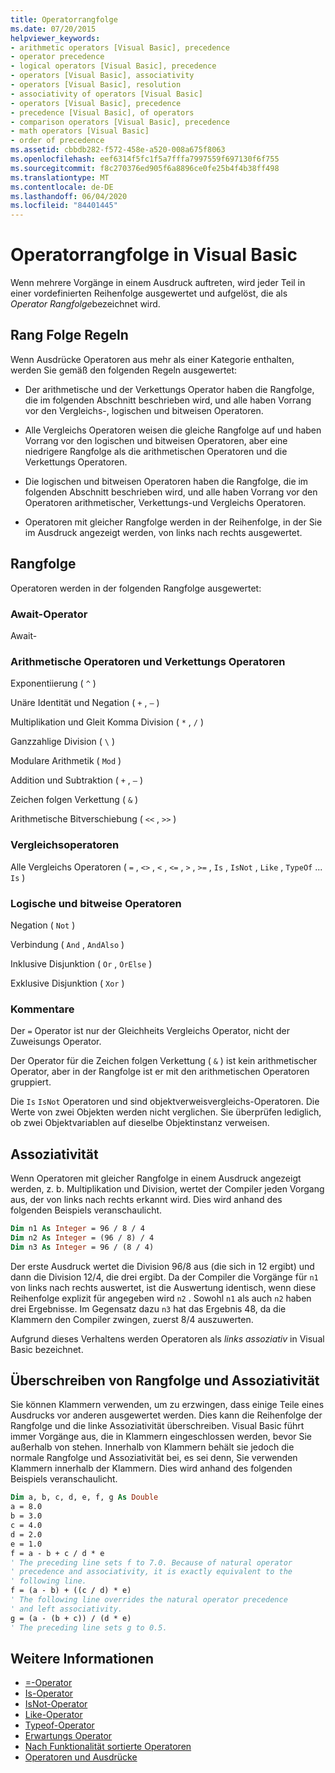 ```yaml
---
title: Operatorrangfolge
ms.date: 07/20/2015
helpviewer_keywords:
- arithmetic operators [Visual Basic], precedence
- operator precedence
- logical operators [Visual Basic], precedence
- operators [Visual Basic], associativity
- operators [Visual Basic], resolution
- associativity of operators [Visual Basic]
- operators [Visual Basic], precedence
- precedence [Visual Basic], of operators
- comparison operators [Visual Basic], precedence
- math operators [Visual Basic]
- order of precedence
ms.assetid: cbbdb282-f572-458e-a520-008a675f8063
ms.openlocfilehash: eef6314f5fc1f5a7fffa7997559f697130f6f755
ms.sourcegitcommit: f8c270376ed905f6a8896ce0fe25b4f4b38ff498
ms.translationtype: MT
ms.contentlocale: de-DE
ms.lasthandoff: 06/04/2020
ms.locfileid: "84401445"
---
```

# <a name="operator-precedence-in-visual-basic"></a>Operatorrangfolge in Visual Basic
Wenn mehrere Vorgänge in einem Ausdruck auftreten, wird jeder Teil in einer vordefinierten Reihenfolge ausgewertet und aufgelöst, die als *Operator Rangfolge*bezeichnet wird.

## <a name="precedence-rules"></a>Rang Folge Regeln
 Wenn Ausdrücke Operatoren aus mehr als einer Kategorie enthalten, werden Sie gemäß den folgenden Regeln ausgewertet:

- Der arithmetische und der Verkettungs Operator haben die Rangfolge, die im folgenden Abschnitt beschrieben wird, und alle haben Vorrang vor den Vergleichs-, logischen und bitweisen Operatoren.

- Alle Vergleichs Operatoren weisen die gleiche Rangfolge auf und haben Vorrang vor den logischen und bitweisen Operatoren, aber eine niedrigere Rangfolge als die arithmetischen Operatoren und die Verkettungs Operatoren.

- Die logischen und bitweisen Operatoren haben die Rangfolge, die im folgenden Abschnitt beschrieben wird, und alle haben Vorrang vor den Operatoren arithmetischer, Verkettungs-und Vergleichs Operatoren.

- Operatoren mit gleicher Rangfolge werden in der Reihenfolge, in der Sie im Ausdruck angezeigt werden, von links nach rechts ausgewertet.

## <a name="precedence-order"></a>Rangfolge
 Operatoren werden in der folgenden Rangfolge ausgewertet:

### <a name="await-operator"></a>Await-Operator
 Await-

### <a name="arithmetic-and-concatenation-operators"></a>Arithmetische Operatoren und Verkettungs Operatoren
 Exponentiierung ( `^` )

 Unäre Identität und Negation ( `+` , `–` )

 Multiplikation und Gleit Komma Division ( `*` , `/` )

 Ganzzahlige Division ( `\` )

 Modulare Arithmetik ( `Mod` )

 Addition und Subtraktion ( `+` , `–` )

 Zeichen folgen Verkettung ( `&` )

 Arithmetische Bitverschiebung ( `<<` , `>>` )

### <a name="comparison-operators"></a>Vergleichsoperatoren
 Alle Vergleichs Operatoren ( `=` , `<>` , `<` , `<=` , `>` , `>=` , `Is` , `IsNot` , `Like` , `TypeOf` ... `Is` )

### <a name="logical-and-bitwise-operators"></a>Logische und bitweise Operatoren
 Negation ( `Not` )

 Verbindung ( `And` , `AndAlso` )

 Inklusive Disjunktion ( `Or` , `OrElse` )

 Exklusive Disjunktion ( `Xor` )

### <a name="comments"></a>Kommentare
 Der `=` Operator ist nur der Gleichheits Vergleichs Operator, nicht der Zuweisungs Operator.

 Der Operator für die Zeichen folgen Verkettung ( `&` ) ist kein arithmetischer Operator, aber in der Rangfolge ist er mit den arithmetischen Operatoren gruppiert.

 Die `Is` `IsNot` Operatoren und sind objektverweisvergleichs-Operatoren. Die Werte von zwei Objekten werden nicht verglichen. Sie überprüfen lediglich, ob zwei Objektvariablen auf dieselbe Objektinstanz verweisen.

## <a name="associativity"></a>Assoziativität
 Wenn Operatoren mit gleicher Rangfolge in einem Ausdruck angezeigt werden, z. b. Multiplikation und Division, wertet der Compiler jeden Vorgang aus, der von links nach rechts erkannt wird. Dies wird anhand des folgenden Beispiels veranschaulicht.

```vb
Dim n1 As Integer = 96 / 8 / 4
Dim n2 As Integer = (96 / 8) / 4
Dim n3 As Integer = 96 / (8 / 4)
```

 Der erste Ausdruck wertet die Division 96/8 aus (die sich in 12 ergibt) und dann die Division 12/4, die drei ergibt. Da der Compiler die Vorgänge für `n1` von links nach rechts auswertet, ist die Auswertung identisch, wenn diese Reihenfolge explizit für angegeben wird `n2` . Sowohl `n1` als auch `n2` haben drei Ergebnisse. Im Gegensatz dazu `n3` hat das Ergebnis 48, da die Klammern den Compiler zwingen, zuerst 8/4 auszuwerten.

 Aufgrund dieses Verhaltens werden Operatoren als *links assoziativ* in Visual Basic bezeichnet.

## <a name="overriding-precedence-and-associativity"></a>Überschreiben von Rangfolge und Assoziativität
 Sie können Klammern verwenden, um zu erzwingen, dass einige Teile eines Ausdrucks vor anderen ausgewertet werden. Dies kann die Reihenfolge der Rangfolge und die linke Assoziativität überschreiben. Visual Basic führt immer Vorgänge aus, die in Klammern eingeschlossen werden, bevor Sie außerhalb von stehen. Innerhalb von Klammern behält sie jedoch die normale Rangfolge und Assoziativität bei, es sei denn, Sie verwenden Klammern innerhalb der Klammern. Dies wird anhand des folgenden Beispiels veranschaulicht.

```vb
Dim a, b, c, d, e, f, g As Double
a = 8.0
b = 3.0
c = 4.0
d = 2.0
e = 1.0
f = a - b + c / d * e
' The preceding line sets f to 7.0. Because of natural operator
' precedence and associativity, it is exactly equivalent to the
' following line.
f = (a - b) + ((c / d) * e)
' The following line overrides the natural operator precedence
' and left associativity.
g = (a - (b + c)) / (d * e)
' The preceding line sets g to 0.5.
```

## <a name="see-also"></a>Weitere Informationen

- [=-Operator](assignment-operator.md)
- [Is-Operator](is-operator.md)
- [IsNot-Operator](isnot-operator.md)
- [Like-Operator](like-operator.md)
- [Typeof-Operator](typeof-operator.md)
- [Erwartungs Operator](await-operator.md)
- [Nach Funktionalität sortierte Operatoren](operators-listed-by-functionality.md)
- [Operatoren und Ausdrücke](../../programming-guide/language-features/operators-and-expressions/index.md)
